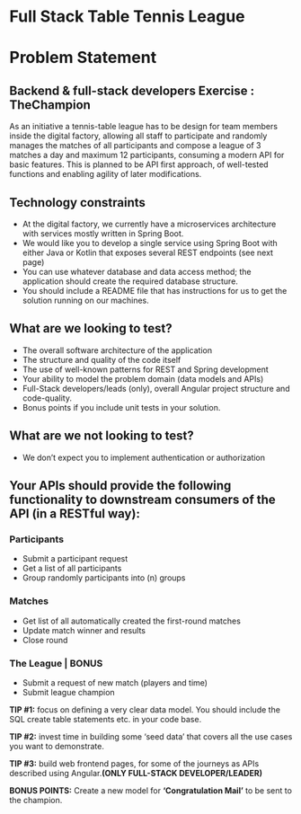 # Full Stack Table Tennis League

# Problem Statement

## Backend & full-stack developers Exercise : TheChampion
As an initiative a tennis-table league has to be design for team members inside the digital factory, allowing all staff to participate and randomly manages the matches of all participants and compose a league of 3 matches a day and maximum 12 participants, consuming a modern API for basic features. This is planned to be API first approach, of well-tested functions and enabling agility of later modifications.

## Technology constraints
- At the digital factory, we currently have a microservices architecture with services mostly written in Spring Boot.
- We would like you to develop a single service using Spring Boot with either Java or Kotlin that exposes several REST
endpoints (see next page)
- You can use whatever database and data access method; the application should create the required database structure.
- You should include a README file that has instructions for us to get the solution running on our machines.

## What are we looking to test?
- The overall software architecture of the application
- The structure and quality of the code itself
- The use of well-known patterns for REST and Spring development
- Your ability to model the problem domain (data models and APIs)
- Full-Stack developers/leads (only), overall Angular project
structure and code-quality.
- Bonus points if you include unit tests in your solution.


## What are we not looking to test?
- We don’t expect you to implement authentication or
authorization

## **Your APIs should provide the following functionality to downstream consumers of the API (in a RESTful way):**

### Participants
- Submit a participant request
- Get a list of all participants
- Group randomly participants into (n) groups

### Matches
- Get list of all automatically created the first-round matches
- Update match winner and results
- Close round

### The League | BONUS
- Submit a request of new match (players and time)
- Submit league champion

**TIP #1:** focus on defining a very clear data model. You should
include the SQL create table statements etc. in your code base.

**TIP #2:** invest time in building some ‘seed data’ that covers all
the use cases you want to demonstrate.

**TIP #3:** build web frontend pages, for some of the journeys as
APIs described using Angular.**(ONLY FULL-STACK DEVELOPER/LEADER)**

**BONUS POINTS:** Create a new model for **‘Congratulation Mail’** to be sent
to the champion.

